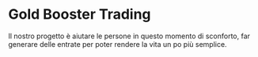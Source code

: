 # Gold Booster Trading
Il nostro progetto è aiutare le persone in questo momento di sconforto, far generare delle entrate per poter rendere la vita un po più semplice. 
